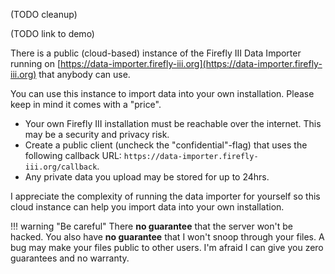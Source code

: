 (TODO cleanup)

(TODO link to demo)

There is a public (cloud-based) instance of the Firefly III Data Importer running on [https://data-importer.firefly-iii.org](https://data-importer.firefly-iii.org) that anybody can use.

You can use this instance to import data into your own installation. Please keep in mind it comes with a "price".

- Your own Firefly III installation must be reachable over the internet. This may be a security and privacy risk.
- Create a public client (uncheck the "confidential"-flag) that uses the following callback URL: `https://data-importer.firefly-iii.org/callback`.
- Any private data you upload may be stored for up to 24hrs.

I appreciate the complexity of running the data importer for yourself so this cloud instance can help you import data into your own installation.

!!! warning "Be careful"
There **no guarantee** that the server won't be hacked. You also have **no guarantee** that I won't snoop through your files. A bug may make your files public to other users. I'm afraid I can give you zero guarantees and no warranty.
